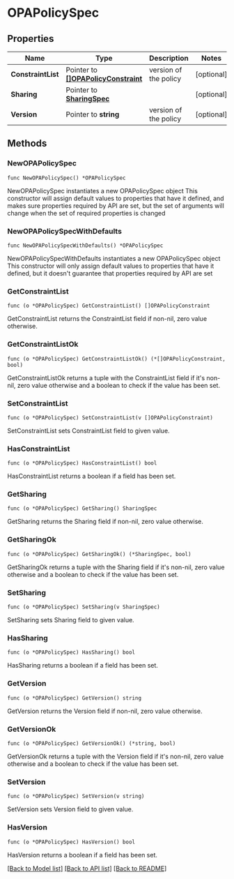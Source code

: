 # OPAPolicySpec

## Properties

Name | Type | Description | Notes
------------ | ------------- | ------------- | -------------
**ConstraintList** | Pointer to [**[]OPAPolicyConstraint**](OPAPolicyConstraint.md) | version of the policy | [optional] 
**Sharing** | Pointer to [**SharingSpec**](SharingSpec.md) |  | [optional] 
**Version** | Pointer to **string** | version of the policy | [optional] 

## Methods

### NewOPAPolicySpec

`func NewOPAPolicySpec() *OPAPolicySpec`

NewOPAPolicySpec instantiates a new OPAPolicySpec object
This constructor will assign default values to properties that have it defined,
and makes sure properties required by API are set, but the set of arguments
will change when the set of required properties is changed

### NewOPAPolicySpecWithDefaults

`func NewOPAPolicySpecWithDefaults() *OPAPolicySpec`

NewOPAPolicySpecWithDefaults instantiates a new OPAPolicySpec object
This constructor will only assign default values to properties that have it defined,
but it doesn't guarantee that properties required by API are set

### GetConstraintList

`func (o *OPAPolicySpec) GetConstraintList() []OPAPolicyConstraint`

GetConstraintList returns the ConstraintList field if non-nil, zero value otherwise.

### GetConstraintListOk

`func (o *OPAPolicySpec) GetConstraintListOk() (*[]OPAPolicyConstraint, bool)`

GetConstraintListOk returns a tuple with the ConstraintList field if it's non-nil, zero value otherwise
and a boolean to check if the value has been set.

### SetConstraintList

`func (o *OPAPolicySpec) SetConstraintList(v []OPAPolicyConstraint)`

SetConstraintList sets ConstraintList field to given value.

### HasConstraintList

`func (o *OPAPolicySpec) HasConstraintList() bool`

HasConstraintList returns a boolean if a field has been set.

### GetSharing

`func (o *OPAPolicySpec) GetSharing() SharingSpec`

GetSharing returns the Sharing field if non-nil, zero value otherwise.

### GetSharingOk

`func (o *OPAPolicySpec) GetSharingOk() (*SharingSpec, bool)`

GetSharingOk returns a tuple with the Sharing field if it's non-nil, zero value otherwise
and a boolean to check if the value has been set.

### SetSharing

`func (o *OPAPolicySpec) SetSharing(v SharingSpec)`

SetSharing sets Sharing field to given value.

### HasSharing

`func (o *OPAPolicySpec) HasSharing() bool`

HasSharing returns a boolean if a field has been set.

### GetVersion

`func (o *OPAPolicySpec) GetVersion() string`

GetVersion returns the Version field if non-nil, zero value otherwise.

### GetVersionOk

`func (o *OPAPolicySpec) GetVersionOk() (*string, bool)`

GetVersionOk returns a tuple with the Version field if it's non-nil, zero value otherwise
and a boolean to check if the value has been set.

### SetVersion

`func (o *OPAPolicySpec) SetVersion(v string)`

SetVersion sets Version field to given value.

### HasVersion

`func (o *OPAPolicySpec) HasVersion() bool`

HasVersion returns a boolean if a field has been set.


[[Back to Model list]](../README.md#documentation-for-models) [[Back to API list]](../README.md#documentation-for-api-endpoints) [[Back to README]](../README.md)


